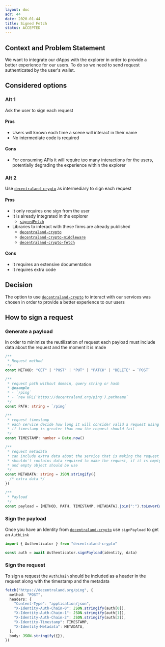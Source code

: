```yaml
---
layout: doc
adr: 44
date: 2020-01-44
title: Signed Fetch
status: ACCEPTED
---
```


## Context and Problem Statement

We want to integrate our dApps with the explorer in order to provide a better experience for our users. To do so we need to send request authenticated by the user's wallet.

## Considered options

### Alt 1

Ask the user to sign each request

#### Pros

- Users will known each time a scene will interact in their name
- No intermediate code is required

#### Cons

- For consuming APIs it will require too many interactions for the users, potentially degrading the experience within the explorer

### Alt 2

Use [`decentraland-crypto`](https://github.com/decentraland/decentraland-crypto) as intermediary to sign each request

#### Pros

- It only requires one sign from the user
- It is already integrated in the explorer
  - [`signedFetch`](https://docs.decentraland.org/development-guide/network-connections/#signed-requests)
- Libraries to interact with these firms are already published
  - [`decentraland-crypto`](https://github.com/decentraland/decentraland-crypto)
  - [`decentraland-crypto-middleware`](https://github.com/decentraland/decentraland-crypto-middleware)
  - [`decentraland-crypto-fetch`](https://github.com/decentraland/decentraland-crypto-fetch)

#### Cons

- It requires an extensive documentation
- It requires extra code

## Decision

The option to use [`decentraland-crypto`](https://github.com/decentraland/decentraland-crypto) to interact with our services was chosen in order to provide a better experience to our users

## How to sign a request

### Generate a payload

In order to minimize the reutilization of request each payload must include data about the request and the moment it is made

```typescript
/**
 * Request method
 */
const METHOD: "GET" | "POST" | "PUT" | "PATCH" | "DELETE" = `POST`

/**
 * request path without domain, query string or hash
 * @example
 * - `/ping`
 * - `new URL('https://decentraland.org/ping').pathname`
 */
const PATH: string = `/ping`

/**
 * request timestamp
 * each service decide how long it will consider valid a request using this timestamp,
 * if timestamp is greater than now the request should fail
 */
const TIMESTAMP: number = Date.now()

/**
 * request metadata
 * can include extra data about the service that is making the request
 * shouldn't contains data required to make the request, if it is empty
 * and empty object should be use
 */
const METADATA: string = JSON.stringify({
  /* extra data */
})

/**
 * Payload
 */
const payload = [METHOD, PATH, TIMESTAMP, METADATA].join(":").toLowerCase()
```

### Sign the payload

Once you have an Identity from [`decentraland-crypto`](https://github.com/decentraland/decentraland-crypto) use `signPayload` to get an `AuthLink`

```typescript
import { Authenticator } from "decentraland-crypto"

const auth = await Authenticator.signPayload(identity, data)
```

### Sign the request

To sign a request the `AuthChain` should be included as a header in the request along with the timestamp and the metadata

```typescript
fetch("https://decentraland.org/ping", {
  method: "POST",
  headers: {
    "Content-Type": "application/json",
    "X-Identity-Auth-Chain-0": JSON.stringify(auth[0]),
    "X-Identity-Auth-Chain-1": JSON.stringify(auth[1]),
    "X-Identity-Auth-Chain-2": JSON.stringify(auth[2]),
    "X-Identity-Timestamp": TIMESTAMP,
    "X-Identity-Metadata": METADATA,
  },
  body: JSON.stringify({}),
})
```
